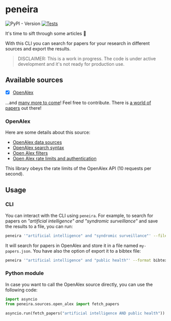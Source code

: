 # peneira

![PyPI - Version](https://img.shields.io/pypi/v/peneira) [![Tests](https://github.com/anapaulagomes/peneira/actions/workflows/tests.yml/badge.svg)](https://github.com/anapaulagomes/peneira/actions/workflows/tests.yml)

It's time to sift through some articles 🤭

With this CLI you can search for papers for your research
in different sources and export the results.

> DISCLAIMER: This is a work in progress. The code is under active development
> and it's not ready for production use.

## Available sources

- [x] [OpenAlex](https://openalex.org/)

...and [many more to come](https://github.com/anapaulagomes/peneira/issues?q=is%3Aissue+is%3Aopen+label%3Asources)!
Feel free to contribute. There is [a world of papers](https://en.wikipedia.org/wiki/List_of_academic_databases_and_search_engines)
out there!

### OpenAlex

Here are some details about this source:

* [OpenAlex data sources](https://help.openalex.org/how-it-works#our-data-sources)
* [OpenAlex search syntax](https://docs.openalex.org/how-to-use-the-api/get-lists-of-entities/search-entities#boolean-searches)
* [Open Alex filters](https://docs.openalex.org/api-entities/works/search-works)
* [Open Alex rate limits and authentication](https://docs.openalex.org/how-to-use-the-api/rate-limits-and-authentication)

This library obeys the rate limits of the OpenAlex API (10 requests per second).

## Usage

### CLI

You can interact with the CLI using `peneira`. For example, to search for papers on
_"artificial intelligence" and "syndromic surveillance"_ and save the results to a file, you can run:

```bash
peneira '"artificial intelligence" and "syndromic surveillance"' --filename my-papers.json
```

It will search for papers in OpenAlex and store it in a file named `my-papers.json`.
You have also the option of export it to a bibtex file:

```bash
peneira '"artificial intelligence" and "public health"' --format bibtex --filename my-papers.bib
```

### Python module

In case you want to call the OpenAlex source directly, you can use the following code:

```python
import asyncio
from peneira.sources.open_alex import fetch_papers

asyncio.run(fetch_papers("artificial intelligence AND public health"))
```
